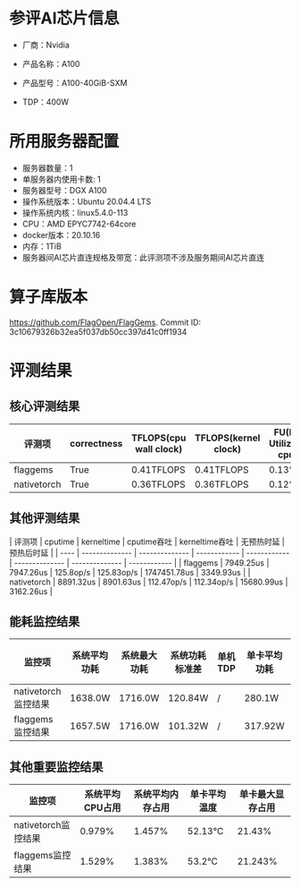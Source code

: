 # 参评AI芯片信息

* 厂商：Nvidia

* 产品名称：A100
* 产品型号：A100-40GiB-SXM
* TDP：400W

# 所用服务器配置

* 服务器数量：1
* 单服务器内使用卡数: 1
* 服务器型号：DGX A100
* 操作系统版本：Ubuntu 20.04.4 LTS
* 操作系统内核：linux5.4.0-113
* CPU：AMD EPYC7742-64core
* docker版本：20.10.16
* 内存：1TiB
* 服务器间AI芯片直连规格及带宽：此评测项不涉及服务期间AI芯片直连

# 算子库版本

https://github.com/FlagOpen/FlagGems. Commit ID: 3c10679326b32ea5f037db50cc397d41c0ff1934

# 评测结果

## 核心评测结果

| 评测项  | correctness | TFLOPS(cpu wall clock) | TFLOPS(kernel clock) | FU(FLOPS Utilization)-cputime | FU-kerneltime |
| ---- | -------------- | -------------- | ------------ | ------ | ----- |
| flaggems | True    | 0.41TFLOPS       | 0.41TFLOPS        | 0.13% | 0.13% |
| nativetorch | True    | 0.36TFLOPS      | 0.36TFLOPS      | 0.12%      | 0.12%    |

## 其他评测结果

| 评测项  | cputime | kerneltime | cputime吞吐 | kerneltime吞吐 | 无预热时延 | 预热后时延 |
| ---- | -------------- | -------------- | ------------ | ------------ | -------------- | -------------- | ------------ |
| flaggems | 7949.25us       | 7947.26us        | 125.8op/s | 125.83op/s | 1747451.78us | 3349.93us |
| nativetorch | 8891.32us       | 8901.63us        | 112.47op/s | 112.34op/s | 15680.99us | 3162.26us |

## 能耗监控结果

| 监控项  | 系统平均功耗  | 系统最大功耗  | 系统功耗标准差 | 单机TDP | 单卡平均功耗 | 单卡最大功耗 | 单卡功耗标准差 | 单卡TDP |
| ---- | ------- | ------- | ------- | ----- | ------------ | ------------ | ------------- | ----- |
| nativetorch监控结果 | 1638.0W | 1716.0W | 120.84W   | /     | 280.1W       | 283.0W      | 3.64W        | 400W  |
| flaggems监控结果 | 1657.5W | 1716.0W | 101.32W   | /     | 317.92W       | 322.0W      | 4.01W        | 400W  |

## 其他重要监控结果

| 监控项  | 系统平均CPU占用 | 系统平均内存占用 | 单卡平均温度 | 单卡最大显存占用 |
| ---- | --------- | -------- | ------------ | -------------- |
| nativetorch监控结果 | 0.979%    | 1.457%   | 52.13°C       | 21.43%        |
| flaggems监控结果 | 1.529%    | 1.383%   | 53.2°C       | 21.243%        |
